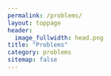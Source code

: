 ```yaml
---
permalink: /problems/
layout: toppage
header:
  image_fullwidth: head.png
title: "Problems"
category: problems
sitemap: false
---
```

